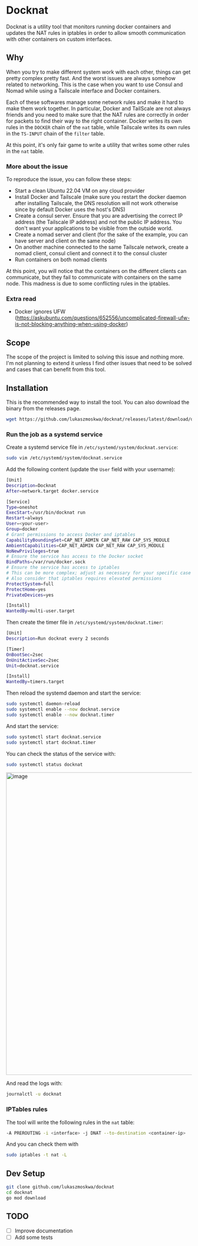# Docknat

Docknat is a utility tool that monitors running docker containers and updates the NAT rules in iptables in order to allow smooth communication with other containers on custom interfaces.

## Why

When you try to make different system work with each other, things can get pretty complex pretty fast. And the worst issues are always somehow related to networking.
This is the case when you want to use Consul and Nomad while using a Tailscale interface and Docker containers.

Each of these softwares manage some network rules and make it hard to make them work together.
In particular, Docker and TailScale are not always friends and you need to make sure that the NAT rules are correctly in order for packets to find their way to the right container.
Docker writes its own rules in the `DOCKER` chain of the `nat` table, while Tailscale writes its own rules in the `TS-INPUT` chain of the `filter` table.

At this point, it's only fair game to write a utility that writes some other rules in the `nat` table.

### More about the issue

To reproduce the issue, you can follow these steps:

- Start a clean Ubuntu 22.04 VM on any cloud provider
- Install Docker and Tailscale (make sure you restart the docker daemon after installing Tailscale, the DNS resolution will not work otherwise since by default Docker uses the host's DNS)
- Create a consul server. Ensure that you are advertising the correct IP address (the Tailscale IP address) and not the public IP address. You don't want your applications to be visible from the outside world.
- Create a nomad server and client (for the sake of the example, you can have server and client on the same node)
- On another machine connected to the same Tailscale network, create a nomad client, consul client and connect it to the consul cluster
- Run containers on both nomad clients

At this point, you will notice that the containers on the different clients can communicate, but they fail to communicate with containers on the same node. This madness is due to some conflicting rules in the iptables.

### Extra read

- Docker ignores UFW (https://askubuntu.com/questions/652556/uncomplicated-firewall-ufw-is-not-blocking-anything-when-using-docker)

## Scope

The scope of the project is limited to solving this issue and nothing more. I'm not planning to extend it unless I find other issues that need to be solved and cases that can benefit from this tool.

## Installation

This is the recommended way to install the tool. You can also download the binary from the releases page.

```bash
wget https://github.com/lukaszmoskwa/docknat/releases/latest/download/docknat && chmod +x docknat && sudo mv docknat /usr/bin
```

### Run the job as a systemd service

Create a systemd service file in `/etc/systemd/system/docknat.service`:

```bash
sudo vim /etc/systemd/system/docknat.service
```

Add the following content (update the `User` field with your username):

```bash
[Unit]
Description=Docknat
After=network.target docker.service

[Service]
Type=oneshot
ExecStart=/usr/bin/docknat run
Restart=always
User=<your-user>
Group=docker
# Grant permissions to access Docker and iptables
CapabilityBoundingSet=CAP_NET_ADMIN CAP_NET_RAW CAP_SYS_MODULE
AmbientCapabilities=CAP_NET_ADMIN CAP_NET_RAW CAP_SYS_MODULE
NoNewPrivileges=true
# Ensure the service has access to the Docker socket
BindPaths=/var/run/docker.sock
# Ensure the service has access to iptables
# This can be more complex; adjust as necessary for your specific case
# Also consider that iptables requires elevated permissions
ProtectSystem=full
ProtectHome=yes
PrivateDevices=yes

[Install]
WantedBy=multi-user.target
```

Then create the timer file in `/etc/systemd/system/docknat.timer`:

```bash
[Unit]
Description=Run docknat every 2 seconds

[Timer]
OnBootSec=2sec
OnUnitActiveSec=2sec
Unit=docknat.service

[Install]
WantedBy=timers.target
```

Then reload the systemd daemon and start the service:

```bash
sudo systemctl daemon-reload
sudo systemctl enable --now docknat.service
sudo systemctl enable --now docknat.timer
```

And start the service:

```bash
sudo systemctl start docknat.service
sudo systemctl start docknat.timer
```

You can check the status of the service with:

```bash
sudo systemctl status docknat
```

<img width="821" alt="image" src="https://github.com/lukaszmoskwa/docknat/assets/11968049/9ff34ff7-b4cf-453f-9cd3-e4312b11db1f">

And read the logs with:

```bash
journalctl -u docknat
```

### IPTables rules

The tool will write the following rules in the `nat` table:

```bash
-A PREROUTING -i <interface> -j DNAT --to-destination <container-ip>
```

And you can check them with

```bash
sudo iptables -t nat -L
```

## Dev Setup

```bash
git clone github.com/lukaszmoskwa/docknat
cd docknat
go mod download
```

## TODO

- [ ] Improve documentation
- [ ] Add some tests
